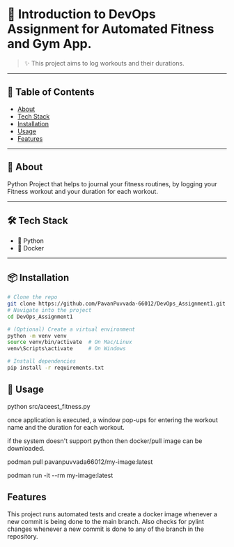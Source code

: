 # 📌 Introduction to DevOps Assignment for Automated Fitness and Gym App.

> ✨ This project aims to log workouts and their durations.

---

## 📖 Table of Contents
- [About](#-about)
- [Tech Stack](#-tech-stack)
- [Installation](#-installation)
- [Usage](#-usage)
- [Features](#-features)

---
## 📌 About
Python Project that helps to journal your fitness routines, by logging your Fitness workout and your duration for each workout. 

---
## 🛠 Tech Stack
- 🐍 Python  
- 🐳 Docker 
---

## 📦 Installation

```bash
# Clone the repo
git clone https://github.com/PavanPuvvada-66012/DevOps_Assignment1.git
# Navigate into the project
cd DevOps_Assignment1

# (Optional) Create a virtual environment
python -m venv venv
source venv/bin/activate  # On Mac/Linux
venv\Scripts\activate     # On Windows

# Install dependencies
pip install -r requirements.txt

```

## 🚀 Usage

python src/aceest_fitness.py 

once application is executed, a window pop-ups for entering the workout name and the duration for each workout. 


if the system doesn't support python then docker/pull image can be downloaded. 

podman pull pavanpuvvada66012/my-image:latest

podman run -it --rm my-image:latest


## Features

This project runs automated tests and create a docker image whenever a new commit is being done to the main branch. Also checks for pylint changes whenever a new commit is done to any of the branch in the repository. 



